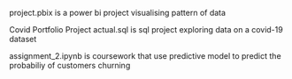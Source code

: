 project.pbix is a power bi project visualising pattern of data

Covid Portfolio Project actual.sql is sql project exploring data on a covid-19 dataset

assignment_2.ipynb is coursework that use predictive model to predict the probabiliy of customers churning
